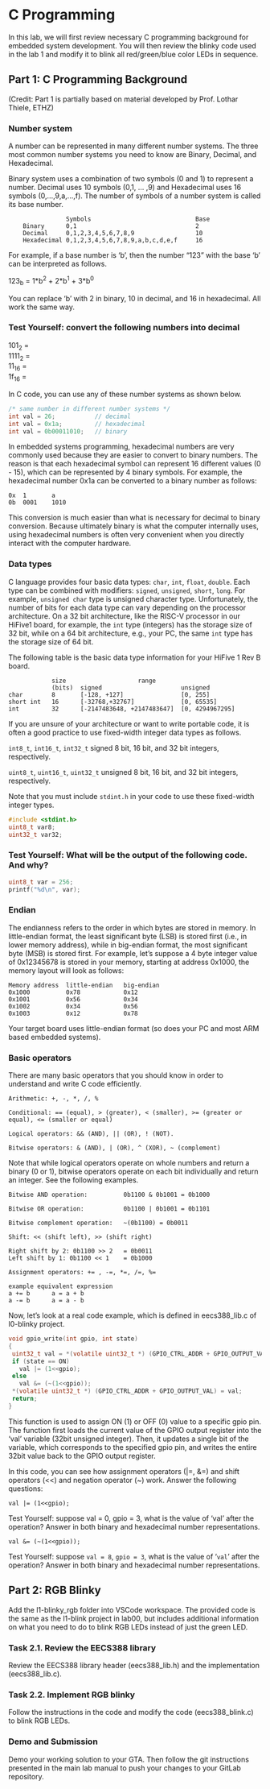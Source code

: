 # C Programming

In this lab, we will first review necessary C programming background for embedded system development. You will then review the blinky code used in the lab 1 and modify it to blink all red/green/blue color LEDs in sequence. 

## Part 1: C Programming Background

(Credit: Part 1 is partially based on material developed by Prof. Lothar Thiele, ETHZ)

### Number system

A number can be represented in many different number systems. The three most common number systems you need to know are Binary, Decimal, and Hexadecimal. 

Binary system uses a combination of two symbols (0 and 1) to represent a number. 
Decimal uses 10 symbols (0,1, … ,9) and Hexadecimal uses 16 symbols (0,...,9,a,...,f). The number of symbols of a number system is called its base number.

```
	            Symbols	                            Base
	Binary      0,1             					2
	Decimal	    0,1,2,3,4,5,6,7,8,9			        10
	Hexadecimal	0,1,2,3,4,5,6,7,8,9,a,b,c,d,e,f		16
```

For example, if a base number is ‘b’, then the number “123” with the base ‘b’ can be interpreted as follows. 

123<sub>b</sub> = 1\*b<sup>2</sup> + 2\*b<sup>1</sup> + 3\*b<sup>0</sup> 

You can replace ‘b’ with 2 in binary, 10 in decimal, and 16 in hexadecimal. All work the same way. 

### Test Yourself: convert the following numbers into decimal 

101<sub>2</sub>  	=  
1111<sub>2</sub> 	=  
11<sub>16</sub> 	=  
1f<sub>16</sub> 	=  

In C code, you can use any of these number systems as shown below. 

```c
/* same number in different number systems */
int val = 26;           // decimal
int val = 0x1a;         // hexadecimal
int val = 0b00011010;   // binary
```

In embedded systems programming, hexadecimal numbers are very commonly used because they are easier to convert to binary numbers. The reason is that each hexadecimal symbol can represent 16 different values (0 - 15), which can be represented by 4 binary symbols. For example, the hexadecimal number 0x1a can be converted to a binary number as follows:

```
0x	1	    a
0b	0001	1010
```

This conversion is much easier than what is necessary for decimal to binary conversion. Because ultimately binary is what the computer internally uses, using hexadecimal numbers is often very convenient when you directly interact with the computer hardware.  

### Data types

C language provides four basic data types: `char`, `int`, `float`, `double`. Each type can be combined with modifiers: `signed`, `unsigned`, `short`, `long`.  For example, `unsigned char` type is unsigned character type. Unfortunately, the number of bits for each data type can vary depending on the processor architecture. On a 32 bit architecture, like the RISC-V processor in our HiFive1 board, for example, the `int` type (integers) has the storage size of 32 bit, while on a 64 bit architecture, e.g., your PC, the same `int` type has the storage size of 64 bit. 

The following table is the basic data type information for your HiFive 1 Rev B board.

```
            size	                range
            (bits)	signed			            unsigned
char		8 		[-128, +127]				[0, 255]
short int	16		[-32768,+32767]			    [0, 65535]
int		    32		[-2147483648, +2147483647]	[0, 4294967295]
```

If you are unsure of your architecture or want to write portable code, it is often a good practice to use fixed-width integer data types as follows. 

`int8_t`, `int16_t`, `int32_t`	signed 8 bit, 16 bit, and 32 bit integers, respectively.

`uint8_t`, `uint16_t`, `uint32_t`	unsigned 8 bit, 16 bit, and 32 bit integers, respectively.

Note that you must include `stdint.h` in your code to use these fixed-width integer types.

```c
#include <stdint.h>
uint8_t var8;
uint32_t var32;
```

### Test Yourself: What will be the output of the following code. And why? 

```c
uint8_t var = 256;
printf("%d\n", var);
```

### Endian

The endianness refers to the order in which bytes are stored in memory. In little-endian format, the least significant byte (LSB) is stored first (i.e., in lower memory address), while in big-endian format, the most significant byte (MSB) is stored first. For example, let’s suppose a 4 byte integer value of 0x12345678 is stored in your memory, starting at address 0x1000, the memory layout will look as follows:

```
Memory address	little-endian	big-endian 		
0x1000			0x78			0x12
0x1001			0x56			0x34
0x1002			0x34			0x56
0x1003			0x12			0x78
```

Your target board uses little-endian format (so does your PC and most ARM based embedded systems).

### Basic operators

There are many basic operators that you should know in order to understand and write C code efficiently. 

```
Arithmetic: +, -, *, /, %

Conditional: == (equal), > (greater), < (smaller), >= (greater or equal), <= (smaller or equal)

Logical operators: && (AND), || (OR), ! (NOT).  

Bitwise operators: & (AND), | (OR), ^ (XOR), ~ (complement)
```

Note that while logical operators operate on whole numbers and return a binary (0 or 1), bitwise operators operate on each bit individually and return an integer. See the following examples. 

```
Bitwise AND operation: 		    0b1100 & 0b1001 = 0b1000

Bitwise OR operation: 		    0b1100 | 0b1001 = 0b1101

Bitwise complement operation: 	~(0b1100) = 0b0011
```

```
Shift: << (shift left), >> (shift right)

Right shift by 2: 0b1100 >> 2   = 0b0011
Left shift by 1: 0b1100 << 1    = 0b1000
```

```
Assignment operators: += , -=, *=, /=, %=

example	equivalent expression
a += b 		a = a + b
a -= b 		a = a - b 
```

Now, let’s look at a real code example, which is defined in eecs388_lib.c of l0-blinky project.

```c
void gpio_write(int gpio, int state)
{
 uint32_t val = *(volatile uint32_t *) (GPIO_CTRL_ADDR + GPIO_OUTPUT_VAL);
 if (state == ON)
   val |= (1<<gpio);
 else
   val &= (~(1<<gpio));   
 *(volatile uint32_t *) (GPIO_CTRL_ADDR + GPIO_OUTPUT_VAL) = val;
 return;
}
```

This function is used to assign ON (1) or OFF (0) value to a specific gpio pin. The function first loads the current value of the GPIO output register into the ‘val’ variable (32bit unsigned integer). Then, it updates a single bit of the variable, which corresponds to the specified gpio pin, and writes the entire 32bit value back to the GPIO output register.

In this code, you can see how assignment operators (|=, &=) and shift operators (<<) and negation operator (~) work. Answer the following questions:

   `val |= (1<<gpio);`

Test Yourself: suppose val = 0, gpio = 3, what is the value of ‘val’ after the operation? Answer in both binary and hexadecimal number representations. 

   `val &= (~(1<<gpio));`   

Test Yourself: suppose `val = 8`, `gpio = 3`, what is the value of ‘`val`’ after the operation? Answer in both binary and hexadecimal number representations. 

## Part 2: RGB Blinky

Add the l1-blinky_rgb folder into VSCode workspace. The provided code is the same as the l1-blink project in lab00, but includes additional information on what you need to do to blink RGB LEDs instead of just the green LED. 

### Task 2.1. Review the EECS388 library 

Review the EECS388 library header (eecs388_lib.h) and the implementation (eecs388_lib.c). 

### Task 2.2. Implement RGB blinky

Follow the instructions in the code and modify the code (eecs388_blink.c) to blink RGB LEDs. 

### Demo and Submission

Demo your working solution to your GTA. Then follow the git instructions presented in the main lab manual to push your changes to your GitLab repository.